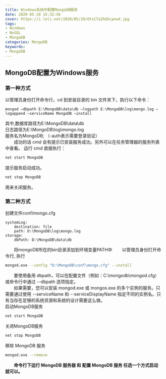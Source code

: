 ```yaml
---
title: Windows系统中配置MongoDB服务
date: 2020-05-20 15:32:56
cover: https://i.loli.net/2020/05/20/OtsCTa2hQ5cpowX.jpg
tags: 
- Windows
- NoSQL
- MongoDB
categories: MongoDB
keywords: 
- MongoDB
---
```

## MongoDB配置为Windows服务

### 第一种方式 

以管理员身份打开命令行，cd 到安装目录的 bin 文件夹下，执行以下命令：
```
mongod –dbpath E:\MongoDB\data\db –logpath E:\MongoDB\log\mongo.log –logappend –serviceName MongoDB –install 
```
其中,数据库路径为E:\MongoDB\data\db  
日志路径为E:\MongoDB\log\mongo.log  
服务名为MongoDB; （-auth表示需要登录验证）   
&emsp;&emsp;成功的话 cmd 会有提示已安装服务成功。另外可以在任务管理器的服务列表中查看。 运行 cmd 直接执行：
```bash
net start MongoDB
``` 
提示服务启动成功。 
```bash
net stop MongoDB 
```
用来关闭服务。


### 第二种方式
 
 创建文件conf/mongo.cfg
 ```uastcontextlanguage
 systemLog:
     destination: file
     path: D:\MongoDB\log\mongo.log
 storage:
     dbPath: D:\MongoDB\data\db
```
 &emsp;&emsp;将mongoDB所在的bin目录添加到环境变量PATH中
 &emsp;&emsp;以管理员身份打开命令行,  执行
 ```bash
 mongod.exe --config "D:\MongoDB\conf\mongo.cfg" --install
```
 &emsp;&emsp;要使用备用 dbpath，可以在配置文件（例如：C:\mongodb\mongod.cfg）或命令行中通过 --dbpath 选项指定。  
 &emsp;&emsp;如果需要，您可以安装 mongod.exe 或 mongos.exe 的多个实例的服务。只需要通过使用 --serviceName 和 --serviceDisplayName 指定不同的实例名。只有当存在足够的系统资源和系统的设计需要这么做。   
 启动MongoDB服务
 ```bash
net start MongoDB
```
 关闭MongoDB服务
 ```bash
net stop MongoDB
```
 移除 MongoDB 服务
 ```bash
mongod.exe --remove
```
 &emsp;&emsp;**命令行下运行 MongoDB 服务器 和 配置 MongoDB 服务 任选一个方式启动就可以。**